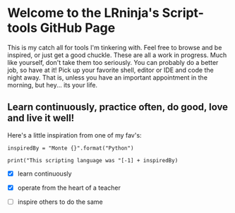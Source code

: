# Welcome to the LRninja's Script-tools GitHub Page 

This is my catch all for tools I'm tinkering with. Feel free to browse and be inspired, or just get a good chuckle. These are all a work in progress. Much like yourself, don't take them too seriously. You can probably do a better job, so have at it! Pick up your favorite shell, editor or IDE and code the night away. That is, unless you have an important appointment in the morning, but hey... its your life. 

## Learn continuously, practice often, do good, love and live it well! 

Here's a little inspiration from one of my fav's:

    inspiredBy = "Monte {}".format("Python")
    
    print("This scripting language was "[-1] + inspiredBy)


 - [x] learn continuously
 - [x] operate from the heart of a teacher
 - [ ] inspire others to do the same
 


